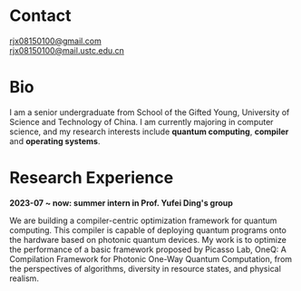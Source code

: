 # Contact
rjx08150100@gmail.com<br>
rjx08150100@mail.ustc.edu.cn

# Bio

I am a senior undergraduate from School of the Gifted Young, University of Science and Technology of China. I am currently majoring in computer science, and my research interests include **quantum computing**, **compiler** and **operating systems**.

# Research Experience

**2023-07 ~ now: summer intern in Prof. Yufei Ding's group**<br>

We are building a compiler-centric optimization framework for quantum computing. This compiler is capable of  deploying quantum programs onto the hardware based on photonic quantum devices. My work is to optimize the performance of a basic framework proposed by Picasso Lab, OneQ: A Compilation Framework for Photonic One-Way Quantum Computation, from the perspectives of algorithms, diversity in resource states, and physical realism.

